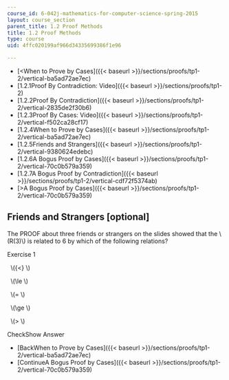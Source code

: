```yaml
---
course_id: 6-042j-mathematics-for-computer-science-spring-2015
layout: course_section
parent_title: 1.2 Proof Methods
title: 1.2 Proof Methods
type: course
uid: 4ffc020199af966d34335699386f1e96

---
```


*   [<When to Prove by Cases]({{< baseurl >}}/sections/proofs/tp1-2/vertical-ba5ad72ae7ec)
*   [1.2.1Proof By Contradiction: Video]({{< baseurl >}}/sections/proofs/tp1-2)
*   [1.2.2Proof By Contradiction]({{< baseurl >}}/sections/proofs/tp1-2/vertical-2835de2f30b6)
*   [1.2.3Proof By Cases: Video]({{< baseurl >}}/sections/proofs/tp1-2/vertical-f502ca28cf17)
*   [1.2.4When to Prove by Cases]({{< baseurl >}}/sections/proofs/tp1-2/vertical-ba5ad72ae7ec)
*   [1.2.5Friends and Strangers]({{< baseurl >}}/sections/proofs/tp1-2/vertical-9380624edebc)
*   [1.2.6A Bogus Proof by Cases]({{< baseurl >}}/sections/proofs/tp1-2/vertical-70c0b579a359)
*   [1.2.7A Bogus Proof by Contradiction]({{< baseurl >}}/sections/proofs/tp1-2/vertical-cdf72f5374ab)
*   [\>A Bogus Proof by Cases]({{< baseurl >}}/sections/proofs/tp1-2/vertical-70c0b579a359)

Friends and Strangers \[optional\]
----------------------------------

  

The PROOF about three friends or strangers on the slides showed that the \\(R(3)\\) is related to 6 by which of the following relations?

Exercise 1

&nbsp; \\({<} \\) &nbsp;

&nbsp; \\(\\le \\) &nbsp;

&nbsp; \\(= \\) &nbsp;

&nbsp; \\(\\ge \\) &nbsp;

&nbsp; \\(> \\) &nbsp;

CheckShow Answer

*   [BackWhen to Prove by Cases]({{< baseurl >}}/sections/proofs/tp1-2/vertical-ba5ad72ae7ec)
*   [ContinueA Bogus Proof by Cases]({{< baseurl >}}/sections/proofs/tp1-2/vertical-70c0b579a359)